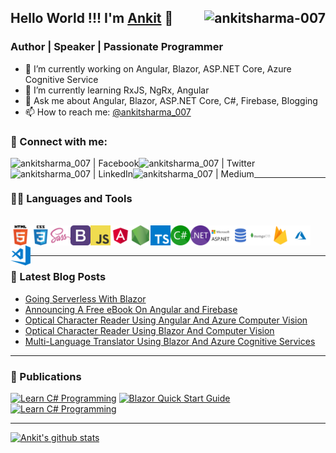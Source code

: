 ## Hello World !!! I'm [Ankit][website] 👋 <img align="right" src="https://komarev.com/ghpvc/?username=ankitsharma-007" alt="ankitsharma-007" />

### Author | Speaker | Passionate Programmer

- 🔭 I’m currently working on Angular, Blazor, ASP.NET Core, Azure Cognitive Service
- 🌱 I’m currently learning RxJS, NgRx, Angular
- 💬 Ask me about Angular, Blazor, ASP.NET Core, C#, Firebase, Blogging
- 📫 How to reach me: [@ankitsharma_007][twitter]

### 🤝 Connect with me:

[<img align="left" alt="ankitsharma_007 | Facebook" src="https://img.shields.io/badge/facebook-%231877F2.svg?&style=for-the-badge&logo=facebook&logoColor=white" />][facebook]
[<img align="left" alt="ankitsharma_007 | Twitter" src="https://img.shields.io/badge/twitter-%231DA1F2.svg?&style=for-the-badge&logo=twitter&logoColor=white" />][twitter]
[<img align="left" alt="ankitsharma_007 | LinkedIn" src="https://img.shields.io/badge/linkedin-%230077B5.svg?&style=for-the-badge&logo=linkedin&logoColor=white" />][linkedin]
[<img align="left" alt="ankitsharma_007 | Medium" src="https://img.shields.io/badge/medium-%2312100E.svg?&style=for-the-badge&logo=medium&logoColor=white" />][medium]

<br />

---

### 👨‍💻 Languages and Tools

<br />

<img align="left" alt="HTML5" height="32" width="32" src="https://raw.githubusercontent.com/github/explore/80688e429a7d4ef2fca1e82350fe8e3517d3494d/topics/html/html.png" />
<img align="left" alt="CSS3" height="32" width="32" src="https://raw.githubusercontent.com/github/explore/80688e429a7d4ef2fca1e82350fe8e3517d3494d/topics/css/css.png" />
<img align="left" alt="Sass" height="32" width="32" src="https://raw.githubusercontent.com/github/explore/80688e429a7d4ef2fca1e82350fe8e3517d3494d/topics/sass/sass.png" />
<img align="left" alt="Bootstrap" height="32" width="32" src="https://raw.githubusercontent.com/github/explore/80688e429a7d4ef2fca1e82350fe8e3517d3494d/topics/bootstrap/bootstrap.png" />
<img align="left" alt="JS"height="32" width="32" src="https://raw.githubusercontent.com/github/explore/80688e429a7d4ef2fca1e82350fe8e3517d3494d/topics/javascript/javascript.png" />
<img align="left" alt="Angular"height="32" width="32" src="https://raw.githubusercontent.com/github/explore/80688e429a7d4ef2fca1e82350fe8e3517d3494d/topics/angular/angular.png" />
<img align="left" alt="NodeJS"height="32" width="32" src="https://raw.githubusercontent.com/github/explore/80688e429a7d4ef2fca1e82350fe8e3517d3494d/topics/nodejs/nodejs.png" />
<img align="left" alt="Typescript"height="32" width="32" src="https://raw.githubusercontent.com/github/explore/80688e429a7d4ef2fca1e82350fe8e3517d3494d/topics/typescript/typescript.png" />
<img align="left" alt="csharp"height="32" width="32" src="https://raw.githubusercontent.com/github/explore/80688e429a7d4ef2fca1e82350fe8e3517d3494d/topics/csharp/csharp.png" />
<img align="left" alt="dotnet"height="32" width="32" src="https://raw.githubusercontent.com/github/explore/93d8a67084f94b2a444e510199a6e7622e5b09a3/topics/dotnet/dotnet.png" />
<img align="left" alt="aspnet"height="32" width="32" src="https://raw.githubusercontent.com/github/explore/80688e429a7d4ef2fca1e82350fe8e3517d3494d/topics/aspnet/aspnet.png" />
<img align="left" alt="SQL"height="32" width="32" src="https://raw.githubusercontent.com/github/explore/80688e429a7d4ef2fca1e82350fe8e3517d3494d/topics/sql/sql.png" />
<img align="left" alt="mongodb"height="32" width="32" src="https://raw.githubusercontent.com/github/explore/80688e429a7d4ef2fca1e82350fe8e3517d3494d/topics/mongodb/mongodb.png" />
<img align="left" alt="Firebase"height="32" width="32" src="https://raw.githubusercontent.com/github/explore/80688e429a7d4ef2fca1e82350fe8e3517d3494d/topics/firebase/firebase.png" />
<img align="left" alt="Azure"height="32" width="32" src="https://raw.githubusercontent.com/github/explore/80688e429a7d4ef2fca1e82350fe8e3517d3494d/topics/azure/azure.png" />
<img align="left" alt="VS Code"height="32" width="32" src="https://raw.githubusercontent.com/github/explore/80688e429a7d4ef2fca1e82350fe8e3517d3494d/topics/visual-studio-code/visual-studio-code.png" />

<br />
<br />

---

### 📝 Latest Blog Posts

<!-- BLOG-POST-LIST:START -->
- [Going Serverless With Blazor](https://ankitsharmablogs.com/going-serverless-with-blazor/?utm_source=rss&utm_medium=rss&utm_campaign=going-serverless-with-blazor)
- [Announcing A Free eBook On Angular and Firebase](https://ankitsharmablogs.com/announcing-a-free-ebook-on-angular-and-firebase/?utm_source=rss&utm_medium=rss&utm_campaign=announcing-a-free-ebook-on-angular-and-firebase)
- [Optical Character Reader Using Angular And Azure Computer Vision](https://ankitsharmablogs.com/optical-character-reader-using-angular-and-azure-computer-vision/?utm_source=rss&utm_medium=rss&utm_campaign=optical-character-reader-using-angular-and-azure-computer-vision)
- [Optical Character Reader Using Blazor And Computer Vision](https://ankitsharmablogs.com/optical-character-reader-using-blazor-and-computer-vision/?utm_source=rss&utm_medium=rss&utm_campaign=optical-character-reader-using-blazor-and-computer-vision)
- [Multi-Language Translator Using Blazor And Azure Cognitive Services](https://ankitsharmablogs.com/multi-language-translator-using-blazor-and-azure-cognitive-services/?utm_source=rss&utm_medium=rss&utm_campaign=multi-language-translator-using-blazor-and-azure-cognitive-services)
<!-- BLOG-POST-LIST:END -->

---

### 📕 Publications

[![Learn C# Programming][c# book cover]][c# book]
[![Blazor Quick Start Guide][blazor book cover]][blazor book]
[![Learn C# Programming][angular book cover]][angular book]

---

[![Ankit's github stats](https://github-readme-stats.vercel.app/api?username=AnkitSharma-007&theme=vue&show_icons=true&include_all_commits=true)](https://github.com/AnkitSharma-007/github-readme-stats)

[website]: https://ankitsharmablogs.com/
[facebook]: https://www.facebook.com/Ankit.Sharma.0709
[twitter]: https://twitter.com/ankitsharma_007
[linkedin]: https://www.linkedin.com/in/ankitsharma-007/
[medium]: https://medium.com/@ankitsharmablog
[c# book cover]: https://ws-in.amazon-adsystem.com/widgets/q?_encoding=UTF8&MarketPlace=IN&ASIN=B0862DM82C&ServiceVersion=20070822&ID=AsinImage&WS=1&Format=_SL250_&tag=007056f-21
[c# book]: https://amzn.to/3c2r5MO
[blazor book cover]: https://ws-in.amazon-adsystem.com/widgets/q?_encoding=UTF8&MarketPlace=IN&ASIN=178934414X&ServiceVersion=20070822&ID=AsinImage&WS=1&Format=_SL250_&tag=007056f-21
[blazor book]: https://amzn.to/2OToEji
[angular book cover]: https://csharpcorner-mindcrackerinc.netdna-ssl.com/UploadFile/EBooks/04282020013139AM/04282020015018AMAnkit%20Book%20Cover.jpg
[angular book]: https://www.c-sharpcorner.com/ebooks/build-a-full-stack-web-application-using-angular-and-firebase
